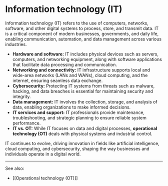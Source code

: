 
# Information technology (IT)

Information technology (IT) refers to the use of computers, networks, software, and other digital systems to process, store, and transmit data. IT is a critical component of modern businesses, governments, and daily life, enabling communication, automation, and data management across various industries.

- **Hardware and software:** IT includes physical devices such as servers, computers, and networking equipment, along with software applications that facilitate data processing and communication.
- **Networking and connectivity:** IT infrastructure supports local and wide-area networks (LANs and WANs), cloud computing, and the internet, ensuring seamless data exchange.
- **Cybersecurity:** Protecting IT systems from threats such as malware, hacking, and data breaches is essential for maintaining security and integrity.
- **Data management:** IT involves the collection, storage, and analysis of data, enabling organizations to make informed decisions.
- **IT services and support:** IT professionals provide maintenance, troubleshooting, and strategic planning to ensure reliable system performance.
- **IT vs. OT:** While IT focuses on data and digital processes, **operational technology (OT)** deals with physical systems and industrial control.

IT continues to evolve, driving innovation in fields like artificial intelligence, cloud computing, and cybersecurity, shaping the way businesses and individuals operate in a digital world.

---

See also:

- [[Operational technology (OT)]]